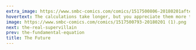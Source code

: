 ```yaml
---
extra_image: https://www.smbc-comics.com/comics/1517500806-20180201after (1).png
hovertext: The calculations take longer, but you appreciate them more that way.
image: https://www.smbc-comics.com/comics/1517500793-20180201 (1).png
next: the-real-supervillain
prev: the-fundamental-equation
title: The Future
---
```

